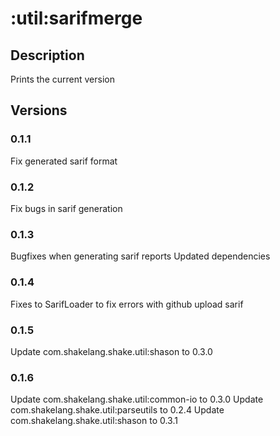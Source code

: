 # :util:sarifmerge
## Description
Prints the current version
## Versions
### 0.1.1
Fix generated sarif format
### 0.1.2
Fix bugs in sarif generation
### 0.1.3
Bugfixes when generating sarif reports
Updated dependencies
### 0.1.4
Fixes to SarifLoader to fix errors with github upload sarif
### 0.1.5
Update com.shakelang.shake.util:shason to 0.3.0
### 0.1.6
Update com.shakelang.shake.util:common-io to 0.3.0
Update com.shakelang.shake.util:parseutils to 0.2.4
Update com.shakelang.shake.util:shason to 0.3.1